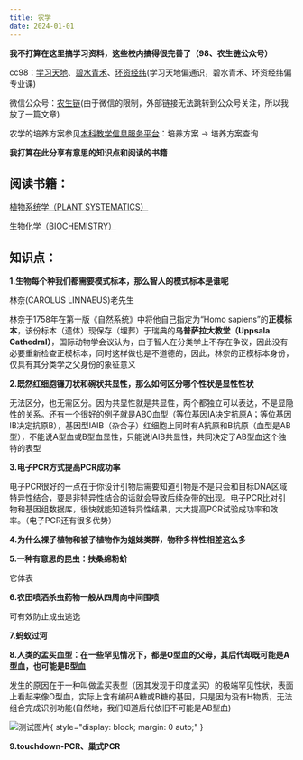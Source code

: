 ```yaml
---
title: 农学
date: 2024-01-01
---
```

**我不打算在这里搞学习资料，这些校内搞得很完善了（98、农生链公众号）**

cc98：[学习天地](https://www.cc98.org/board/68)、[碧水青禾](https://www.cc98.org/board/285)、[环资经纬](https://www.cc98.org/board/344)(学习天地偏通识，碧水青禾、环资经纬偏专业课)

微信公众号：[农生链](https://dwz.mk/8rws6)(由于微信的限制，外部链接无法跳转到公众号关注，所以我放了一篇文章)

农学的培养方案参见[本科教学信息服务平台](http://zdbk.zju.edu.cn)：培养方案 -> 培养方案查询

**我打算在此分享有意思的知识点和阅读的书籍**

## 阅读书籍：

[植物系统学（PLANT SYSTEMATICS）](plant_systematics.md)

[生物化学（BIOCHEMISTRY）](biochemistry.md)

## 知识点：

**1.生物每个种我们都需要模式标本，那么智人的模式标本是谁呢**

林奈(CAROLUS LINNAEUS)老先生

林奈于1758年在第十版《自然系统》中将他自己指定为“Homo sapiens”的**正模标本**，该份标本（遗体）现保存（埋葬）于瑞典的**乌普萨拉大教堂（Uppsala Cathedral）**，国际动物学会议认为，由于智人在分类学上不存在争议，因此没有必要重新检查正模标本，同时这样做也是不道德的，因此，林奈的正模标本身份，仅具有其分类学之父身份的象征意义

**2.既然红细胞镰刀状和碗状共显性，那么如何区分哪个性状是显性性状**

无法区分，也无需区分。因为共显性就是共显性，两个都独立可以表达，不是显隐性的关系。还有一个很好的例子就是ABO血型（等位基因IA决定抗原A；等位基因IB决定抗原B），基因型IAIB（杂合子）红细胞上同时有A抗原和B抗原（血型是AB型），不能说A型血或B型血显性，只能说IAIB共显性，共同决定了AB型血这个独特的表型

**3.电子PCR方式提高PCR成功率**

电子PCR很好的一点在于你设计引物后需要知道引物是不是只会和目标DNA区域特异性结合，要是非特异性结合的话就会导致后续杂带的出现。电子PCR比对引物和基因组数据库，很快就能知道特异性结果，大大提高PCR试验成功率和效率。（电子PCR还有很多优势）

**4.为什么裸子植物和被子植物作为姐妹类群，物种多样性相差这么多**

**5.一种有意思的昆虫：扶桑绵粉蚧**

它体表

**6.农田喷洒杀虫药物一般从四周向中间围喷**

可有效防止成虫逃逸

**7.蚂蚁过河**

**8.人类的孟买血型：在一些罕见情况下，都是O型血的父母，其后代却既可能是A型血，也可能是B型血**

发生的原因在于一种叫做孟买表型（因其发现于印度孟买）的极端罕见性状，表面上看起来像O型血，实际上含有编码A糖或B糖的基因，只是因为没有H物质，无法组合完成识别功能(自然地，我们知道后代依旧不可能是AB型血)

![测试图片](https://my-blog-1355984362.cos.ap-shanghai.myqcloud.com/Bombay%20Blood%20Type.png){ style="display: block; margin: 0 auto;" }

**9.touchdown-PCR、巢式PCR**
